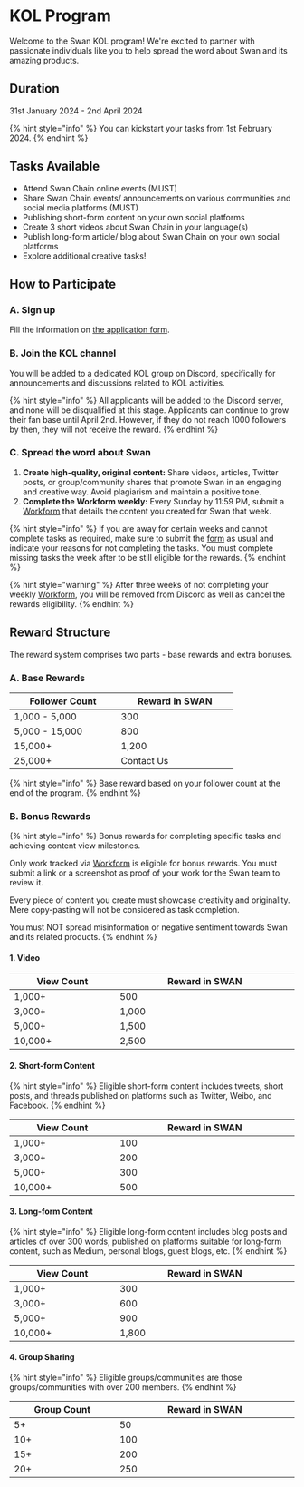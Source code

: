 # KOL Program

Welcome to the Swan KOL program! We're excited to partner with passionate individuals like you to help spread the word about Swan and its amazing products.

## Duration&#x20;

31st January 2024 - 2nd April 2024

{% hint style="info" %}
You can kickstart your tasks from 1st February 2024.
{% endhint %}

## Tasks Available

* Attend Swan Chain online events (MUST)
* Share Swan Chain events/ announcements on various communities and social media platforms  (MUST)
* Publishing short-form content on your own social platforms
* Create 3 short videos about Swan Chain in your language(s)
* Publish long-form article/ blog about Swan Chain on your own social platforms
* Explore additional creative tasks!

## **How to Participate**

### A. Sign up

Fill the information on [the application form](https://docs.google.com/forms/d/e/1FAIpQLScXKVrChs5objzSsg0rHvWKo18NJqICiboT5BGtyGF-Y9mwDg/viewform).

### B. Join the KOL channel

You will be added to a dedicated KOL group on Discord, specifically for announcements and discussions related to KOL activities.

{% hint style="info" %}
All applicants will be added to the Discord server, and none will be disqualified at this stage. Applicants can continue to grow their fan base until April 2nd. However, if they do not reach 1000 followers by then, they will not receive the reward.
{% endhint %}

### C. Spread the word about Swan

1. **Create high-quality, original content:** Share videos, articles, Twitter posts, or group/community shares that promote Swan in an engaging and creative way. Avoid plagiarism and maintain a positive tone.
2. **Complete the Workform weekly:** Every Sunday by 11:59 PM, submit a [Workform](https://docs.google.com/forms/d/e/1FAIpQLSdJL42MosftAC6pjOznYh9D\_tpsPZC5dJfLmIODHrvseRfNQw/viewform) that details the content you created for Swan that week.

{% hint style="info" %}
If you are away for certain weeks and cannot complete tasks as required, make sure to submit the [form](https://docs.google.com/forms/d/e/1FAIpQLSdJL42MosftAC6pjOznYh9D\_tpsPZC5dJfLmIODHrvseRfNQw/viewform) as usual and indicate your reasons for not completing the tasks. You must complete missing tasks the week after to be still eligible for the rewards.
{% endhint %}

{% hint style="warning" %}
After three weeks of not completing your weekly [Workform](https://docs.google.com/forms/d/e/1FAIpQLSdJL42MosftAC6pjOznYh9D\_tpsPZC5dJfLmIODHrvseRfNQw/viewform), you will be removed from Discord as well as cancel the rewards eligibility.
{% endhint %}

## **Reward Structure**

The reward system comprises two parts - base rewards and extra bonuses.

### **A.** Base Rewards

<table><thead><tr><th width="173">Follower Count</th><th width="191">Reward in SWAN</th></tr></thead><tbody><tr><td>1,000 - 5,000</td><td>300</td></tr><tr><td>5,000 - 15,000</td><td>800</td></tr><tr><td>15,000+</td><td>1,200</td></tr><tr><td>25,000+</td><td>Contact Us</td></tr></tbody></table>

{% hint style="info" %}
Base reward based on your follower count at the end of the program.
{% endhint %}

### B. Bonus Rewards

{% hint style="info" %}
Bonus rewards for completing specific tasks and achieving content view milestones.

Only work tracked via [Workform](https://docs.google.com/forms/u/2/d/e/1FAIpQLSdJL42MosftAC6pjOznYh9D\_tpsPZC5dJfLmIODHrvseRfNQw/viewform) is eligible for bonus rewards. You must submit a link or a screenshot as proof of your work for the Swan team to review it.&#x20;

Every piece of content you create must showcase creativity and originality. Mere copy-pasting will not be considered as task completion.

You must NOT spread misinformation or negative sentiment towards Swan and its related products.
{% endhint %}

#### 1. Video

<table><thead><tr><th width="173">View Count</th><th width="306">Reward in SWAN</th></tr></thead><tbody><tr><td>1,000+</td><td>500</td></tr><tr><td>3,000+</td><td>1,000</td></tr><tr><td>5,000+</td><td>1,500</td></tr><tr><td>10,000+</td><td>2,500</td></tr></tbody></table>

#### 2. Short-form Content

{% hint style="info" %}
Eligible short-form content includes tweets, short posts, and threads published on platforms such as Twitter, Weibo, and Facebook.
{% endhint %}

<table><thead><tr><th width="173">View Count</th><th width="306">Reward in SWAN</th></tr></thead><tbody><tr><td>1,000+</td><td>100</td></tr><tr><td>3,000+</td><td>200</td></tr><tr><td>5,000+</td><td>300</td></tr><tr><td>10,000+</td><td>500</td></tr></tbody></table>

#### 3. Long-form Content

{% hint style="info" %}
Eligible long-form content includes blog posts and articles of over 300 words, published on platforms suitable for long-form content, such as Medium, personal blogs, guest blogs, etc.
{% endhint %}

<table><thead><tr><th width="173">View Count</th><th width="306">Reward in SWAN</th></tr></thead><tbody><tr><td>1,000+</td><td>300</td></tr><tr><td>3,000+</td><td>600</td></tr><tr><td>5,000+</td><td>900</td></tr><tr><td>10,000+</td><td>1,800</td></tr></tbody></table>

#### 4. Group Sharing

{% hint style="info" %}
Eligible groups/communities are those groups/communities with over 200 members.
{% endhint %}

<table><thead><tr><th width="173">Group Count</th><th width="306">Reward in SWAN</th></tr></thead><tbody><tr><td>5+</td><td>50</td></tr><tr><td>10+</td><td>100</td></tr><tr><td>15+</td><td>200</td></tr><tr><td>20+</td><td>250</td></tr></tbody></table>
